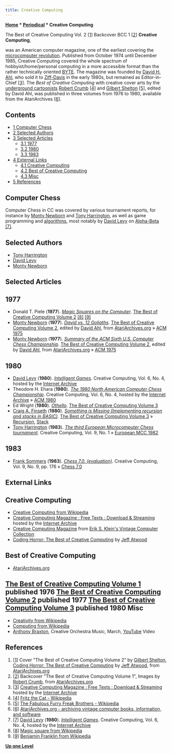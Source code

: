 ```yaml
---
title: Creative Computing
---
```

**[Home](Home "Home") * [Periodical](Periodical "Periodical") * Creative Computing**

[](http://www.atariarchives.org/bcc2/showpage.php?page=cover) The Best of Creative Computing Vol. 2 <a id="cite-note-1" href="#cite-ref-1">[1]</a>
[](http://www.atariarchives.org/bcc1/showpage.php?page=back1) Backcover BCC 1 <a id="cite-note-2" href="#cite-ref-2">[2]</a>
**Creative Computing**,

was an American computer magazine, one of the earliest covering the [microcomputer revolution](https://en.wikipedia.org/wiki/Microcomputer_revolution). Published from October 1974 until December 1985, Creative Computing covered the whole spectrum of hobbyist/home/personal computing in a more accessible format than the rather technically oriented [BYTE](Byte_Magazine "Byte Magazine"). The magazine was founded by [David H. Ahl](https://en.wikipedia.org/wiki/David_H._Ahl), who sold it to [Ziff-Davis](https://en.wikipedia.org/wiki/Ziff_Davis) in the early 1980s, but remained as Editor-in-Chief <a id="cite-note-3" href="#cite-ref-3">[3]</a>. The *Best of Creative Computing* with creative cover arts by the [underground cartoonists](https://en.wikipedia.org/wiki/Underground_comix) [Robert Crumb](https://en.wikipedia.org/wiki/Robert_Crumb) <a id="cite-note-4" href="#cite-ref-4">[4]</a> and [Gilbert Shelton](https://en.wikipedia.org/wiki/Gilbert_Shelton) <a id="cite-note-5" href="#cite-ref-5">[5]</a>, edited by David Ahl, was published in three volumes from 1976 to 1980, available from the AtariArchives <a id="cite-note-6" href="#cite-ref-6">[6]</a>.

## Contents

- [1 Computer Chess](#computer-chess)
- [2 Selected Authors](#selected-authors)
- [3 Selected Articles](#selected-articles)
  - [3.1 1977](#1977)
  - [3.2 1980](#1980)
  - [3.3 1983](#1983)
- [4 External Links](#external-links)
  - [4.1 Creative Computing](#creative-computing)
  - [4.2 Best of Creative Computing](#best-of-creative-computing)
  - [4.3 Misc](#misc)
- [5 References](#references)

## Computer Chess

Computer Chess in CC was covered by various tournament reports, for instance by [Monty Newborn](Monroe_Newborn "Monroe Newborn") and [Tony Harrington](Tony_Harrington "Tony Harrington"), as well as game programming and [algorithms](Algorithms "Algorithms"), most notably by [David Levy](David_Levy "David Levy") on [Alpha-Beta](Alpha-Beta "Alpha-Beta") <a id="cite-note-7" href="#cite-ref-7">[7]</a>.

## Selected Authors

- [Tony Harrington](Tony_Harrington "Tony Harrington")
- [David Levy](David_Levy "David Levy")
- [Monty Newborn](Monroe_Newborn "Monroe Newborn")

## Selected Articles

## 1977

- Donald T. Piele (**1977**). *[Magic Squares on the Computer](http://www.atariarchives.org/bcc2/showpage.php?page=200)*. [The Best of Creative Computing Volume 2](http://www.atariarchives.org/bcc2/) <a id="cite-note-8" href="#cite-ref-8">[8]</a> <a id="cite-note-9" href="#cite-ref-9">[9]</a>
- [Monty Newborn](Monroe_Newborn "Monroe Newborn") (**1977**). *[David vs. 12 Goliaths](http://www.atariarchives.org/bcc2/showpage.php?page=21)*. [The Best of Creative Computing Volume 2](http://www.atariarchives.org/bcc2/), edited by [David Ahl](https://en.wikipedia.org/wiki/David_H._Ahl), from [AtariArchives.org](http://www.atariarchives.org/) » [ACM 1975](ACM_1975 "ACM 1975")
- [Monty Newborn](Monroe_Newborn "Monroe Newborn") (**1977**). *[Summary of the ACM Sixth U.S. Computer Chess Championship](http://www.atariarchives.org/bcc2/showpage.php?page=22)*. [The Best of Creative Computing Volume 2](http://www.atariarchives.org/bcc2/), edited by [David Ahl](https://en.wikipedia.org/wiki/David_H._Ahl), from [AtariArchives.org](http://www.atariarchives.org/) » [ACM 1975](ACM_1975 "ACM 1975")

## 1980

- [David Levy](David_Levy "David Levy") (**1980**). *[Intelligent Games](http://archive.org/stream/creativecomputing-1980-04/Creative_Computing_v06_n04_1980_Apr#page/n117/mode/2up)*. Creative Computing, Vol. 6, No. 4, hosted by the [Internet Archive](https://en.wikipedia.org/wiki/Internet_Archive)
- Theodore H. Ehara (**1980**). *[The 1980 North American Computer Chess Championship](http://archive.org/stream/creativecomputing-1980-04/Creative_Computing_v06_n04_1980_Apr#page/n85/mode/2up)*. Creative Computing, Vol. 6, No. 4, hosted by the [Internet Archive](https://en.wikipedia.org/wiki/Internet_Archive) » [ACM 1980](ACM_1980 "ACM 1980")
- Ed Wright (**1980**). *[Othello](http://www.atariarchives.org/bcc3/showpage.php?page=258)*. [The Best of Creative Computing Volume 3](http://www.atariarchives.org/bcc3/)
- [Craig A. Finseth](http://www.finseth.com/parts/index.php) (**1980**). *[Something is Missing (Implementing recursion and stacks in BASIC)](http://www.atariarchives.org/bcc3/showpage.php?page=45)*. [The Best of Creative Computing Volume 3](http://www.atariarchives.org/bcc3/) » [Recursion](Recursion "Recursion"), [Stack](Stack "Stack")
- [Tony Harrington](Tony_Harrington "Tony Harrington") (**1983**). *[The third European Microcomputer Chess tournament](http://www.atarimagazines.com/creative/v9n1/123_The_third_European_Microc.php)*. Creative Computing, Vol. 9, No. 1 » [European MCC 1982](European_MCC_1982 "European MCC 1982")

## 1983

- [Frank Sommers](http://www.atarimagazines.com/creative/index/index.php?author=Frank+Sommers) (**1983**). *[Chess 7.0. (evaluation)](http://www.atarimagazines.com/creative/v9n9/176_Chess_70.php)*. Creative Computing, Vol. 9, No. 9, pp. 176 » [Chess 7.0](Chess_7.0 "Chess 7.0")

## External Links

## Creative Computing

- [Creative Computing from Wikipedia](https://en.wikipedia.org/wiki/Creative_Computing)
- [Creative Computing Magazine : Free Texts : Download & Streaming](http://archive.org/details/creativecomputing) hosted by the [Internet Archive](https://en.wikipedia.org/wiki/Internet_Archive)
- [Creative Computing Magazine](http://www.vintage-computer.com/creativecomputing.shtml) from [Erik S. Klein's Vintage Computer Collection](http://www.vintage-computer.com/index.shtml)
- [Coding Horror: The Best of Creative Computing](http://www.codinghorror.com/blog/2005/10/the-best-of-creative-computing.html) by [Jeff Atwood](https://en.wikipedia.org/wiki/Jeff_Atwood)

## Best of Creative Computing

- [AtariArchives.org](http://www.atariarchives.org/)

## [The Best of Creative Computing Volume 1](http://www.atariarchives.org/bcc1/) published 1976 [The Best of Creative Computing Volume 2](http://www.atariarchives.org/bcc2/) published 1977 [The Best of Creative Computing Volume 3](http://www.atariarchives.org/bcc3/) published 1980 Misc

- [Creativity from Wikipedia](https://en.wikipedia.org/wiki/Creativity)
- [Computing from Wikipedia](https://en.wikipedia.org/wiki/Computing)
- [Anthony Braxton](Category:Anthony_Braxton "Category:Anthony Braxton"), Creative Orchestra Music, March, [YouTube](https://en.wikipedia.org/wiki/YouTube) Video

## References

1. <a id="cite-ref-1" href="#cite-note-1">[1]</a> Cover "The Best of Creative Computing Volume 2" by [Gilbert Shelton](https://en.wikipedia.org/wiki/Gilbert_Shelton), [Coding Horror: The Best of Creative Computing](http://www.codinghorror.com/blog/2005/10/the-best-of-creative-computing.html) by [Jeff Atwood](https://en.wikipedia.org/wiki/Jeff_Atwood), from [AtariArchives.org](http://www.atariarchives.org/)
1. <a id="cite-ref-2" href="#cite-note-2">[2]</a> Backcover "The Best of Creative Computing Volume 1", Images by [Robert Crumb](https://en.wikipedia.org/wiki/Robert_Crumb), from [AtariArchives.org](http://www.atariarchives.org/)
1. <a id="cite-ref-3" href="#cite-note-3">[3]</a> [Creative Computing Magazine : Free Texts : Download & Streaming](http://archive.org/details/creativecomputing) hosted by the [Internet Archive](https://en.wikipedia.org/wiki/Internet_Archive)
1. <a id="cite-ref-4" href="#cite-note-4">[4]</a> [Fritz the Cat - Wikipedia](https://en.wikipedia.org/wiki/Fritz_the_Cat)
1. <a id="cite-ref-5" href="#cite-note-5">[5]</a> [The Fabulous Furry Freak Brothers - Wikipedia](https://en.wikipedia.org/wiki/The_Fabulous_Furry_Freak_Brothers)
1. <a id="cite-ref-6" href="#cite-note-6">[6]</a> [AtariArchives.org - archiving vintage computer books, information, and software](http://www.atariarchives.org/)
1. <a id="cite-ref-7" href="#cite-note-7">[7]</a> [David Levy](David_Levy "David Levy") (**1980**). *[Intelligent Games](http://archive.org/stream/creativecomputing-1980-04/Creative_Computing_v06_n04_1980_Apr#page/n117/mode/2up)*. Creative Computing, Vol. 6, No. 4, hosted by the [Internet Archive](https://en.wikipedia.org/wiki/Internet_Archive)
1. <a id="cite-ref-8" href="#cite-note-8">[8]</a> [Magic square from Wikipedia](https://en.wikipedia.org/wiki/Magic_square)
1. <a id="cite-ref-9" href="#cite-note-9">[9]</a> [Benjamin Franklin from Wikipedia](https://en.wikipedia.org/wiki/Benjamin_Franklin)

**[Up one Level](Periodical "Periodical")**

